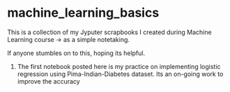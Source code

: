 # machine_learning_basics

This is a collection of my Jyputer scrapbooks I created during Machine Learning course -> as a simple notetaking. 

If anyone stumbles on to this, hoping its helpful. 

1. The first notebook posted here is my practice on implementing logistic regression using Pima-Indian-Diabetes dataset. Its an on-going work to improve the accuracy
